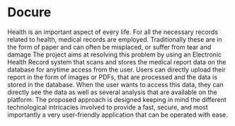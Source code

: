# Docure

 Health is an important aspect of every life. For all the necessary records related to health,
 medical records are employed. Traditionally these are in the form of paper and can often
 be misplaced, or suffer from tear and damage The project aims at resolving this problem
 by using an Electronic Health Record system that scans and stores the medical report
 data on the database for anytime access from the user. Users can directly upload their
 report in the form of images or PDFs, that are processed and the data is stored in the
 database. When the user wants to access this data, they can directly see the data as well
 as several analysis that are available on the platform. The proposed approach is designed
 keeping in mind the different technological intricacies involved to provide a fast, secure,
 and most importantly a very user-friendly application that can be operated with ease.
